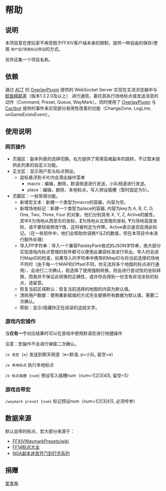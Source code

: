 # 帮助

## 说明

本项目意在使玩家不再受困于FFXIV客户端本身的限制，提供一种自由的保存/使用 `用户宏`/`场景标记预设`的方式。

另外征集一个项目名称。

## 依赖

通过 [ACT](https://advancedcombattraker.com/) 的 [OverlayPlugin](https://github.com/OverlayPlugin/OverlayPlugin) 提供的 WebSocket Server 实现在主流浏览器中与 [鲶鱼精邮差](https://github.com/Natsukage/PostNamazu/releases)（版本1.3.2.0及以上） 进行通信，委托其执行场地标点或发送消息的动作（Command, Preset, Queue, WayMark）。同时使用了 [OverlayPlugin](https://github.com/OverlayPlugin/OverlayPlugin) 与 [Cactbot](https://github.com/quisquous/cactbot) 提供的事件来实现部分易用性改善的功能（ChangeZone, LogLine, onGameExistsEvent）。

## 使用说明

### 网页操作

* 页眉区：副本列表的选择切换。右方提供了常用高难副本的跳转，不过暂未提供此列表的自定义功能。
* 正文区：显示用户宏与标点预设。
  * 鼠标悬浮到卡片内会滑出操作菜单
    * macro：编辑，删除，默语频道进行发送，小队频道进行发送。
    * place：编辑，删除，本地标点，写入预设插槽（暂时固定为5）。
* 页脚区：一些常用功能。
  * 新增宏文本：新建一个类型为macro的容器，内容为空。
  * 新增场地标记：新建一个类型为place的容器, 内容为key为 A, B, C, D, One, Two, Three, Four 的对象，他们分别具有 X, Y, Z, Active的属性，其中X为场地从西至东的坐标，**Z**为场地从北至南的坐标, **Y**为场地高度坐标，请不要轻易修改Y值，这将被判定为作弊。Active表示是否启用此标记。（在一些软件中，他们会帮助你调换Y与Z的数值，但在本项目中未进行额外处理）
  * 导入PP字符串：导入一个兼容PaisleyPark格式的JSON字符串，绝大部分实现游戏内标点管理的软件都可以使用此兼容标准进行导出。导入时会进行MapID的检查，如果导入的字符串中携带的MapID与你当前选择的场地不符时（由于每一个MAP的Offset不同，你无法将多个地图的标点进行通用），会进行二次确认，若选择了使用强制转换，则会进行尝试性的坐标转换，而我并不保证此转换的正确性，或许你会得到一份含有非法坐标的标点，请留意。
  * 恢复当前区域默认：恢复当前选择的地图的内容为默认值。
  * 清除用户数据：使用重新赋值的方式完全替换所有数据为默认值，需要二次确认。
  * 帮助：显示/隐藏你正在阅读的这段文字。

### 游戏内宏操作

当**仅有一个**对应结果时可以在游戏中使用默语宏进行快捷操作

注意：宏操作不会进行弹窗二次确认。

`/e 发宏 {e}` 发送到聊天频道（e=默语, p=小队, 留空=e）

`/e 本地标点` 执行本地标点

`/e 标点插槽 {num}` 预设写入插槽num（num=1|2|3|4|5, 留空=5）

### 游戏自带宏

`/waymark preset {num}` 标记预设num（num=1|2|3|4|5, 必须传参）

## 数据来源

默认自带的标点、宏大部分来源于：

* [FFXIVWaymarkPresets/wiki](https://github.com/Em-Six/FFXIVWaymarkPresets/wiki)
* [FF14标点大全](https://docs.qq.com/sheet/DY0ttR2xQT1Vjc2V4?tab=BB08J2)
* [NGA副本迷宫开门到打完系列](https://nga.178.com/read.php?pid=369819381)

## 捐赠

[爱发电](https://afdian.net/a/Souma)
